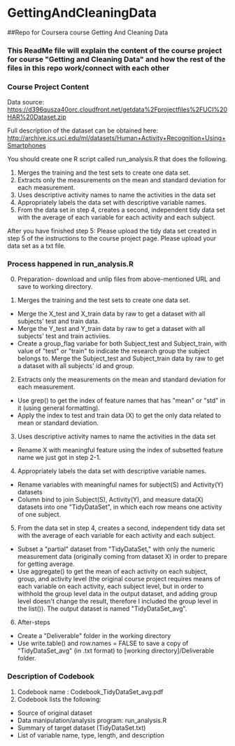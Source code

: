 # GettingAndCleaningData
##Repo for Coursera course Getting And Cleaning Data

### This ReadMe file will explain the content of the course project for course "Getting and Cleaning Data" and how the rest of the files in this repo work/connect with each other

### Course Project Content
Data source: 
https://d396qusza40orc.cloudfront.net/getdata%2Fprojectfiles%2FUCI%20HAR%20Dataset.zip

Full description of the dataset can be obtained here:
http://archive.ics.uci.edu/ml/datasets/Human+Activity+Recognition+Using+Smartphones

You should create one R script called run_analysis.R that does the following. 
1. Merges the training and the test sets to create one data set.
2. Extracts only the measurements on the mean and standard deviation for each measurement. 
3. Uses descriptive activity names to name the activities in the data set
4. Appropriately labels the data set with descriptive variable names. 
5. From the data set in step 4, creates a second, independent tidy data set with the average of each variable for each activity and each subject.

After you have finished step 5:
Please upload the tidy data set created in step 5 of the instructions to the course project page. 
Please upload your data set as a txt file.

### Process happened in **run_analysis.R**
0. Preparation- download and unlip files from above-mentioned URL and save to working directory.

1. Merges the training and the test sets to create one data set.
  - Merge the X_test and X_train data by raw to get a dataset with all subjects' test and train data.
  - Merge the Y_test and Y_train data by raw to get a dataset with all subjects' test and train activiies.
  - Create a group_flag variabe for both Subject_test and Subject_train, with value of "test" or "train" to indicate the research group the subject belongs to. Merge the Subject_test and Subject_train data by raw to get a dataset with all subjects' id and group. 
  
 2. Extracts only the measurements on the mean and standard deviation for each measurement.
  - Use grep() to get the index of feature names that has "mean" or "std" in it (using general formatting).
  - Apply the index to test and train data (X) to get the only data related to mean or standard deviation.

3. Uses descriptive activity names to name the activities in the data set
  - Rename X with meaningful feature using the index of subsetted feature name we just got in step 2-1.
4. Appropriately labels the data set with descriptive variable names. 
  - Rename variables with meaningful names for subject(S) and Activity(Y) datasets
  - Column bind to join Subject(S), Activity(Y), and measure data(X) datasets into one "TidyDataSet",
  in which each row means one activity of one subject. 

5. From the data set in step 4, creates a second, independent tidy data set with the average of each variable for each activity and each subject.
  - Subset a "partial" dataset from "TidyDataSet," with only the numeric measurement data (originally coming from dataset X) in order to prepare for getting average.
  - Use aggregate() to get the mean  of each activity on each subject, group, and activity level (the original course project requires means of each variable on  each activity, each subject level, but in order to withhold the group level data in the output dataset, and adding group level doesn't change the result, therefore I included the group level in the list()). The output dataset is named "TidyDataSet_avg".

6. After-steps
  - Create a "Deliverable" folder in the working directory
  - Use write.table() and row.names = FALSE to save a copy of "TidyDataSet_avg" (in .txt format) to [working directory]/Deliverable folder. 


### Description of Codebook
1. Codebook name : Codebook_TidyDataSet_avg.pdf
2. Codebook lists the following:
  - Source of original dataset
  - Data manipulation/analysis program: run_analysis.R
  - Summary of target dataset (TidyDataSet.txt)
  - List of variable name, type, length, and description







  
